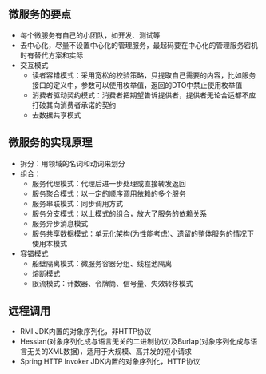 ## 微服务的要点
- 每个微服务有自己的小团队，如开发、测试等
- 去中心化，尽量不设置中心化的管理服务，最起码要在中心化的管理服务宕机时有替代方案和实际
- 交互模式
  - 读者容错模式：采用宽松的校验策略，只提取自己需要的内容，比如服务接口的定义中，参数可以使用枚举值，返回的DTO中禁止使用枚举值
  - 消费者驱动契约模式：消费者把期望告诉提供者，提供者无论合适都不应打破其向消费者承诺的契约
  - 去数据共享模式

## 微服务的实现原理
- 拆分：用领域的名词和动词来划分
- 组合：
  - 服务代理模式：代理后进一步处理或直接转发返回
  - 服务聚合模式：以一定的顺序调用依赖的多个服务
  - 服务串联模式：同步调用方式
  - 服务分支模式：以上模式的组合，放大了服务的依赖关系
  - 服务异步消息模式
  - 服务共享数据模式：单元化架构(为性能考虑)、遗留的整体服务的情况下使用本模式
- 容错模式
  - 船壁隔离模式：微服务容器分组、线程池隔离
  - 熔断模式
  - 限流模式：计数器、令牌筒、信号量、失效转移模式
  
## 远程调用
- RMI JDK内置的对象序列化，非HTTP协议
- Hessian(对象序列化成与语言无关的二进制协议)及Burlap(对象序列化成与语言无关的XML数据)，适用于大规模、高并发的短小请求
- Spring HTTP Invoker JDK内置的对象序列化，HTTP协议
